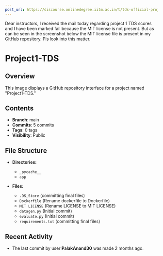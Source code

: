 ```yaml
---
post_url: https://discourse.onlinedegree.iitm.ac.in/t/tds-official-project1-discrepencies/171141/169
---
```

Dear instructors, I received the mail today regarding project 1 TDS scores and I have been marked fail because the MIT license is not present. But as can be seen in the screenshot below the MIT license file is present in my GitHub repository. Pls look into this matter.  

# Project1-TDS

## Overview
This image displays a GitHub repository interface for a project named "Project1-TDS." 

## Contents
- **Branch**: main
- **Commits**: 5 commits
- **Tags**: 0 tags
- **Visibility**: Public

## File Structure
- **Directories:**
  - `_pycache__` 
  - `app`
  
- **Files:**
  - `.DS_Store` (committing final files)
  - `Dockerfile` (Rename dockerfile to Dockerfile)
  - `MIT LICENSE` (Rename LICENSE to MIT LICENSE)
  - `datagen.py` (Initial commit)
  - `evaluate.py` (Initial commit)
  - `requirements.txt` (committing final files)

## Recent Activity
- The last commit by user **PalakAnand30** was made 2 months ago.